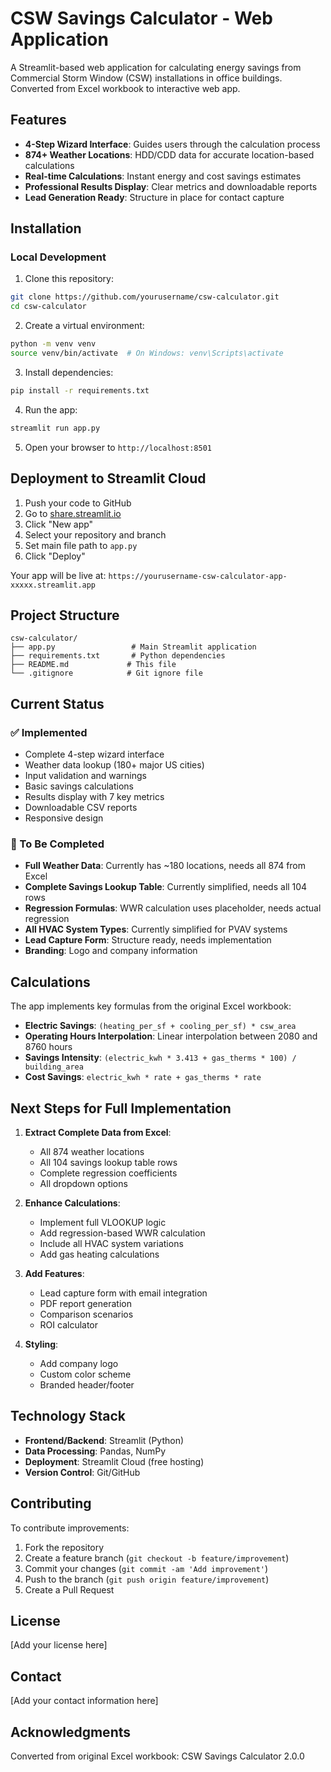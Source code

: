 # CSW Savings Calculator - Web Application

A Streamlit-based web application for calculating energy savings from Commercial Storm Window (CSW) installations in office buildings. Converted from Excel workbook to interactive web app.

## Features

- **4-Step Wizard Interface**: Guides users through the calculation process
- **874+ Weather Locations**: HDD/CDD data for accurate location-based calculations
- **Real-time Calculations**: Instant energy and cost savings estimates
- **Professional Results Display**: Clear metrics and downloadable reports
- **Lead Generation Ready**: Structure in place for contact capture

## Installation

### Local Development

1. Clone this repository:
```bash
git clone https://github.com/yourusername/csw-calculator.git
cd csw-calculator
```

2. Create a virtual environment:
```bash
python -m venv venv
source venv/bin/activate  # On Windows: venv\Scripts\activate
```

3. Install dependencies:
```bash
pip install -r requirements.txt
```

4. Run the app:
```bash
streamlit run app.py
```

5. Open your browser to `http://localhost:8501`

## Deployment to Streamlit Cloud

1. Push your code to GitHub
2. Go to [share.streamlit.io](https://share.streamlit.io)
3. Click "New app"
4. Select your repository and branch
5. Set main file path to `app.py`
6. Click "Deploy"

Your app will be live at: `https://yourusername-csw-calculator-app-xxxxx.streamlit.app`

## Project Structure

```
csw-calculator/
├── app.py                 # Main Streamlit application
├── requirements.txt       # Python dependencies
├── README.md             # This file
└── .gitignore            # Git ignore file
```

## Current Status

### ✅ Implemented
- Complete 4-step wizard interface
- Weather data lookup (180+ major US cities)
- Input validation and warnings
- Basic savings calculations
- Results display with 7 key metrics
- Downloadable CSV reports
- Responsive design

### 🚧 To Be Completed
- **Full Weather Data**: Currently has ~180 locations, needs all 874 from Excel
- **Complete Savings Lookup Table**: Currently simplified, needs all 104 rows
- **Regression Formulas**: WWR calculation uses placeholder, needs actual regression
- **All HVAC System Types**: Currently simplified for PVAV systems
- **Lead Capture Form**: Structure ready, needs implementation
- **Branding**: Logo and company information

## Calculations

The app implements key formulas from the original Excel workbook:

- **Electric Savings**: `(heating_per_sf + cooling_per_sf) * csw_area`
- **Operating Hours Interpolation**: Linear interpolation between 2080 and 8760 hours
- **Savings Intensity**: `(electric_kwh * 3.413 + gas_therms * 100) / building_area`
- **Cost Savings**: `electric_kwh * rate + gas_therms * rate`

## Next Steps for Full Implementation

1. **Extract Complete Data from Excel**:
   - All 874 weather locations
   - All 104 savings lookup table rows
   - Complete regression coefficients
   - All dropdown options

2. **Enhance Calculations**:
   - Implement full VLOOKUP logic
   - Add regression-based WWR calculation
   - Include all HVAC system variations
   - Add gas heating calculations

3. **Add Features**:
   - Lead capture form with email integration
   - PDF report generation
   - Comparison scenarios
   - ROI calculator

4. **Styling**:
   - Add company logo
   - Custom color scheme
   - Branded header/footer

## Technology Stack

- **Frontend/Backend**: Streamlit (Python)
- **Data Processing**: Pandas, NumPy
- **Deployment**: Streamlit Cloud (free hosting)
- **Version Control**: Git/GitHub

## Contributing

To contribute improvements:

1. Fork the repository
2. Create a feature branch (`git checkout -b feature/improvement`)
3. Commit your changes (`git commit -am 'Add improvement'`)
4. Push to the branch (`git push origin feature/improvement`)
5. Create a Pull Request

## License

[Add your license here]

## Contact

[Add your contact information here]

## Acknowledgments

Converted from original Excel workbook: CSW Savings Calculator 2.0.0
